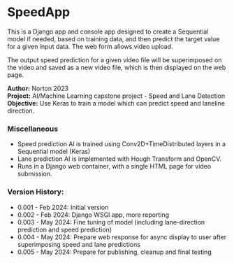 # SpeedApp

This is a Django app and console app designed to create a Sequential model if needed, based on training data, and then predict the target value for a given input data. The web form allows video upload.

The output speed prediction for a given video file will be superimposed on the video and saved as a new video file, which is then displayed on the web page.

**Author:** Norton 2023  
**Project:** AI/Machine Learning capstone project - Speed and Lane Detection  
**Objective:** Use Keras to train a model which can predict speed and laneline direction.

### Miscellaneous

- Speed prediction AI is trained using Conv2D+TimeDistributed layers in a Sequential model (Keras)
- Lane prediction AI is implemented with Hough Transform and OpenCV.
- Runs in a Django web container, with a single HTML page for video submission.

### Version History:

- 0.001 - Feb 2024: Initial version
- 0.002 - Feb 2024: Django WSGI app, more reporting
- 0.003 - May 2024: Fine tuning of model (including lane-direction prediction and speed prediction)
- 0.004 - May 2024: Prepare web response for async display to user after superimposing speed and lane predictions
- 0.005 - May 2024: Prepare for publishing, cleanup and final testing